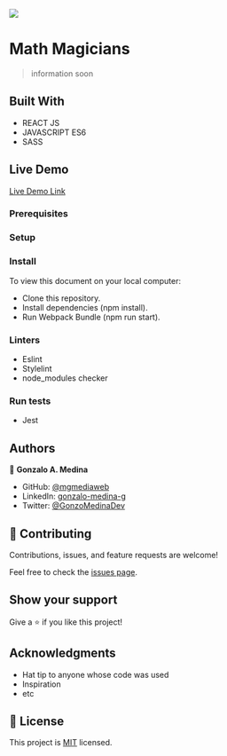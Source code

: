 ![](https://img.shields.io/badge/Microverse-blueviolet)

# Math Magicians

> information soon


## Built With

- REACT JS
- JAVASCRIPT ES6
- SASS

## Live Demo

[Live Demo Link](https://mgmediaweb.github.io/math-magicians/build/)

### Prerequisites

### Setup

### Install

To view this document on your local computer:
- Clone this repository.
- Install dependencies (npm install).
- Run Webpack Bundle (npm run start).

### Linters

- Eslint
- Stylelint
- node_modules checker

### Run tests

- Jest

## Authors

👤 **Gonzalo A. Medina**

- GitHub: [@mgmediaweb](https://github.com/mgmediaweb)
- LinkedIn: [gonzalo-medina-g](https://www.linkedin.com/in/gonzalo-medina-g/)
- Twitter: [@GonzoMedinaDev](https://twitter.com/GonzoMedinaDev)

## 🤝 Contributing

Contributions, issues, and feature requests are welcome!

Feel free to check the [issues page](../../issues/).

## Show your support

Give a ⭐️ if you like this project!

## Acknowledgments

- Hat tip to anyone whose code was used
- Inspiration
- etc

## 📝 License

This project is [MIT](./MIT.md) licensed.
